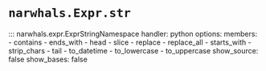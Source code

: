 # `narwhals.Expr.str`

::: narwhals.expr.ExprStringNamespace
    handler: python
    options:
      members:
        - contains
        - ends_with
        - head
        - slice
        - replace
        - replace_all
        - starts_with
        - strip_chars
        - tail
        - to_datetime
        - to_lowercase
        - to_uppercase
      show_source: false
      show_bases: false
